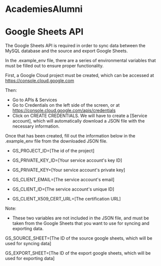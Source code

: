 # AcademiesAlumni









# Google Sheets API
The Google Sheets API is required in order to sync data between the MySQL database and the source and export Google Sheets.

In the .example_env file, there are a series of environmental variables that must be filled out to ensure proper functionality.

First, a Google Cloud project must be created, which can be accessed at https://console.cloud.google.com

Then:
- Go to APIs & Services 
- Go to Credentials on the left side of the screen, or at https://console.cloud.google.com/apis/credentials
- Click on CREATE CREDENTIALS. We will have to create a [Service account], which will automatically download a JSON file with the necessary information.

Once that has been created, fill out the information below in the .example_env file from the downloaded JSON file.

- GS_PROJECT_ID=[The id of the project]

- GS_PRIVATE_KEY_ID=[Your service account's key ID]

- GS_PRIVATE_KEY=[Your service account's private key]

- GS_CLIENT_EMAIL=[The service account's email]

- GS_CLIENT_ID=[The service account's unique ID]

- GS_CLIENT_X509_CERT_URL=[The certification URL]

Note:
- These two variables are not included in the JSON file, and must be taken from the Google Sheets that you want to use for syncing and exporting data.

GS_SOURCE_SHEET=[The ID of the source google sheets, which will be used for syncing data]

GS_EXPORT_SHEET=[The ID of the export google sheets, which will be used for exporting data]